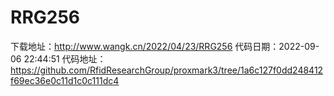 # RRG256
下载地址：http://www.wangk.cn/2022/04/23/RRG256
代码日期：2022-09-06 22:44:51
代码地址：https://github.com/RfidResearchGroup/proxmark3/tree/1a6c127f0dd248412f69ec36e0c11d1c0c111dc4

